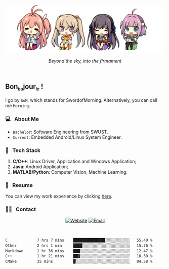 <img src="./pic/Aokana.png">
<p align="center"><em>Beyond the sky, into the firmament</em></p>

<br/>

## Bon<sub><em><font size=2>bu</font></em></sub>jour<sub><em><font size=2>le</font></em></sub> !

I go by `SoM`, which stands for SwordofMorning. Alternatively, you can call me `Morning`.

### 💻 &nbsp; About Me

- `Bachelor`: Software Engineering from SWUST.
- `Current`: Embedded Android/Linux System Engineer.

### 🔧 &nbsp; Tech Stack

1. **C/C++**: Linux Driver, Application and Windows Application;
2. **Java**: Android Application;
3. **MATLAB/Python**: Computer Vision, Machine Learning.

### 📝 &nbsp; Resume

You can view my work experience by clicking <a href="https://swordofmorning.com/index.php/contact/">here</a>.

### 🤝🏻 &nbsp; Contact

<p align="center">
<a href="https://swordofmorning.com/"><img alt="Website" src="https://img.shields.io/badge/Website-swordofmorning.com-blue?style=flat-square&logo=google-chrome"></a>
<a href="mailto:master@xiaojintao.email
"><img alt="Email" src="https://img.shields.io/badge/Email-master@xiaojintao.email-blue?style=flat-square&logo=gmail"></a>
</p>

<br/>

<!--START_SECTION:waka-->

```txt
C             7 hrs 7 mins    ██████████████░░░░░░░░░░░   55.40 %
Other         2 hrs 1 min     ████░░░░░░░░░░░░░░░░░░░░░   15.76 %
Markdown      1 hr 36 mins    ███░░░░░░░░░░░░░░░░░░░░░░   12.47 %
C++           1 hr 21 mins    ██▓░░░░░░░░░░░░░░░░░░░░░░   10.50 %
CMake         35 mins         █░░░░░░░░░░░░░░░░░░░░░░░░   04.58 %
```

<!--END_SECTION:waka-->
